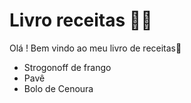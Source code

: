# Livro receitas :man_cook: 



Olá ! Bem vindo ao meu livro de receitas:wave:

- Strogonoff de frango
- Pavê
- Bolo de Cenoura


